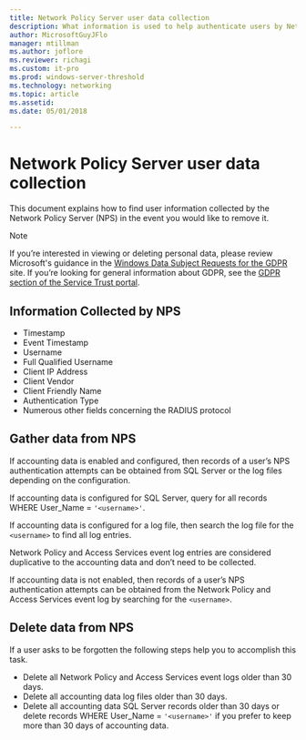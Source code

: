 ```yaml
---
title: Network Policy Server user data collection
description: What information is used to help authenticate users by Network Policy Server in Windows Server 2016.
author: MicrosoftGuyJFlo
manager: mtillman
ms.author: joflore
ms.reviewer: richagi
ms.custom: it-pro
ms.prod: windows-server-threshold
ms.technology: networking
ms.topic: article
ms.assetid: 
ms.date: 05/01/2018

---
```

# Network Policy Server user data collection

This document explains how to find user information collected by the Network Policy Server (NPS) in the event you would like to remove it.

>[!Note]
>If you’re interested in viewing or deleting personal data, please review Microsoft's guidance in the [Windows Data Subject Requests for the GDPR](https://docs.microsoft.com/en-us/microsoft-365/compliance/gdpr-dsr-windows) site. If you’re looking for general information about GDPR, see the [GDPR section of the Service Trust portal](https://servicetrust.microsoft.com/ViewPage/GDPRGetStarted).

## Information Collected by NPS

- Timestamp
- Event Timestamp
- Username
- Full Qualified Username
- Client IP Address
- Client Vendor
- Client Friendly Name
- Authentication Type
- Numerous other fields concerning the RADIUS protocol

## Gather data from NPS

If accounting data is enabled and configured, then records of a user’s NPS authentication attempts can be obtained from SQL Server or the log files depending on the configuration. 

If accounting data is configured for SQL Server, query for all records WHERE User_Name = `'<username>'`.

If accounting data is configured for a log file, then search the log file for the `<username>` to find all log entries.

Network Policy and Access Services event log entries are considered duplicative to the accounting data and don’t need to be collected.

If accounting data is not enabled, then records of a user’s NPS authentication attempts can be obtained from the Network Policy and Access Services event log by searching for the `<username>`.

## Delete data from NPS

If a user asks to be forgotten the following steps help you to accomplish this task.

- Delete all Network Policy and Access Services event logs older than 30 days.
- Delete all accounting data log files older than 30 days.
- Delete all accounting data SQL Server records older than 30 days or delete records WHERE User_Name = `'<username>'` if you prefer to keep more than 30 days of accounting data.
